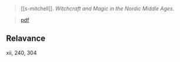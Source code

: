 > [[s-mitchell]]. *Witchcraft and Magic in the Nordic Middle Ages*. 

> [pdf](a/s-mitchell2011.pdf)

## Relavance
xii, 240, 304